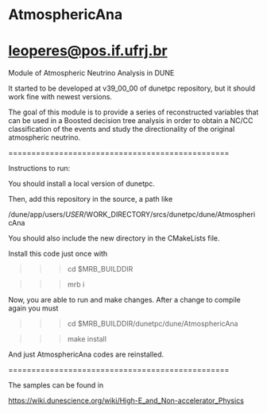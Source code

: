 # AtmosphericAna
leoperes@pos.if.ufrj.br
===============================================

Module of Atmospheric Neutrino Analysis in DUNE 

It started to be developed at v39_00_00 of dunetpc repository, but it should work fine with newest versions.

The goal of this module is to provide a series of reconstructed variables that can be used in a Boosted decision tree analysis in order to obtain a NC/CC classification of the events and study the directionality of the original atmospheric neutrino.

================================================

Instructions to run:

You should install a local version of dunetpc.

Then, add this repository in the source, a path like

/dune/app/users/$USER/$WORK_DIRECTORY/srcs/dunetpc/dune/AtmosphericAna

You should also include the new directory in the CMakeLists file.

Install this code just once with

>>> cd $MRB_BUILDDIR 

>>> mrb i

Now, you are able to run and make changes.
After a change to compile again you must

>>> cd $MRB_BUILDDIR/dunetpc/dune/AtmosphericAna

>>> make install

And just AtmosphericAna codes are reinstalled.

================================================

The samples can be found in 

https://wiki.dunescience.org/wiki/High-E_and_Non-accelerator_Physics



